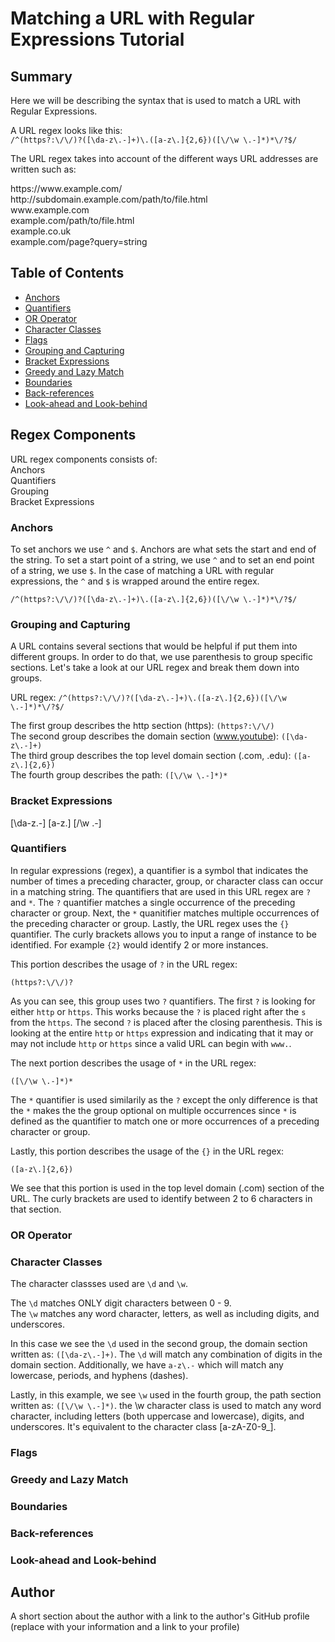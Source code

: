 # Matching a URL with Regular Expressions Tutorial

## Summary

Here we will be describing the syntax that is used to match a URL with Regular Expressions. 

A URL regex looks like this:  
```/^(https?:\/\/)?([\da-z\.-]+)\.([a-z\.]{2,6})([\/\w \.-]*)*\/?$/```

 The URL regex takes into account of the different ways URL addresses are written such as:

<span>https://</span><span>www</span>.example.com/    
<span>http://</span>subdomain.example.com/path/to/file.html  
<span>www</span>.example.com  
example.com/path/to/file.html   
example.co.uk  
example.com/page?query=string

## Table of Contents

- [Anchors](#anchors)
- [Quantifiers](#quantifiers)
- [OR Operator](#or-operator)
- [Character Classes](#character-classes)
- [Flags](#flags)
- [Grouping and Capturing](#grouping-and-capturing)
- [Bracket Expressions](#bracket-expressions)
- [Greedy and Lazy Match](#greedy-and-lazy-match)
- [Boundaries](#boundaries)
- [Back-references](#back-references)
- [Look-ahead and Look-behind](#look-ahead-and-look-behind)

## Regex Components
URL regex components consists of:  
Anchors  
Quantifiers  
Grouping  
Bracket Expressions  

### Anchors
To set anchors we use ```^``` and ```$```. Anchors are what sets the start and end of the string. To set a start point of a string, we use ```^``` and to set an end point of a string, we use ```$```. In the case of matching a URL with regular expressions, the ```^``` and ```$``` is wrapped around the entire regex.

```/^(https?:\/\/)?([\da-z\.-]+)\.([a-z\.]{2,6})([\/\w \.-]*)*\/?$/```

### Grouping and Capturing
A URL contains several sections that would be helpful if put them into different groups. In order to do that, we use parenthesis to group specific sections. Let's take a look at our URL regex and break them down into groups.

URL regex:
```/^(https?:\/\/)?([\da-z\.-]+)\.([a-z\.]{2,6})([\/\w \.-]*)*\/?$/```  

The first group describes the http section (https): ```(https?:\/\/)```  
The second group describes the domain section (www.youtube): ```([\da-z\.-]+)```  
The third group describes the top level domain section (.com, .edu): ```([a-z\.]{2,6})```  
The fourth group describes the path: ```([\/\w \.-]*)*```  

### Bracket Expressions
[\da-z\.-]
[a-z\.]
[\/\w \.-]

### Quantifiers
In regular expressions (regex), a quantifier is a symbol that indicates the number of times a preceding character, group, or character class can occur in a matching string. The quantifiers that are used in this URL regex are ```?``` and ```*```. The ```?``` quantifier matches a single occurrence of the preceding character or group. Next, the ```*``` quanitifier matches multiple occurrences of the preceding character or group. Lastly, the URL regex uses the ```{}``` quantifier. The curly brackets allows you to input a range of instance to be identified. For example ```{2}``` would identify 2 or more instances. 

This portion describes the usage of ```?``` in the URL regex: 

```(https?:\/\/)?```

As you can see, this group uses two ```?``` quantifiers. The first ```?``` is looking for either ```http``` or ```https```. This works because the ```?``` is placed right after the ```s``` from the ```https```. The second ```?``` is placed after the closing parenthesis. This is looking at the entire ```http``` or ```https``` expression and indicating that it may or may not include ```http``` or ```https``` since a valid URL can begin with ```www.```.

The next portion describes the usage of ```*``` in the URL regex:

```([\/\w \.-]*)*```

The ```*``` quantifier is used similarily as the ```?``` except the only difference is that the ```*``` makes the the group optional on multiple occurrences since ```*``` is defined as the quantifier to match one or more occurrences of a preceding character or group.  

Lastly, this portion describes the usage of the ```{}``` in the URL regex:

```([a-z\.]{2,6})```

We see that this portion is used in the top level domain (.com) section of the URL. The curly brackets are used to identify between 2 to 6 characters in that section.

### OR Operator

### Character Classes

The character classses used are ```\d``` and ```\w```. 

The ```\d``` matches ONLY digit characters between 0 - 9.   
The ```\w``` matches any word character, letters, as well as including digits, and underscores.

In this case we see the ```\d``` used in the second group, the domain section written as: ```([\da-z\.-]+)```. 
The ```\d``` will match any combination of digits in the domain section. Additionally, we have ```a-z\.-``` which will match any lowercase, periods, and hyphens (dashes).

Lastly, in this example, we see ```\w``` used in the fourth group, the path section written as: ```([\/\w \.-]*)```.
the \w character class is used to match any word character, including letters (both uppercase and lowercase), digits, and underscores. It's equivalent to the character class [a-zA-Z0-9_].


### Flags

### Greedy and Lazy Match

### Boundaries

### Back-references

### Look-ahead and Look-behind

## Author

A short section about the author with a link to the author's GitHub profile (replace with your information and a link to your profile)
